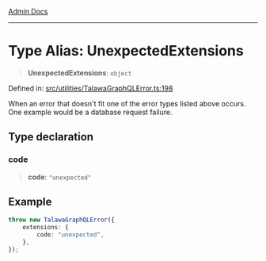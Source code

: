 [Admin Docs](/)

***

# Type Alias: UnexpectedExtensions

> **UnexpectedExtensions**: `object`

Defined in: [src/utilities/TalawaGraphQLError.ts:198](https://github.com/NishantSinghhhhh/talawa-api/blob/92ff044a4e2bbc8719de2b33b4f8d7d0a9aa0174/src/utilities/TalawaGraphQLError.ts#L198)

When an error that doesn't fit one of the error types listed above occurs. One example would be a database request failure.

## Type declaration

### code

> **code**: `"unexpected"`

## Example

```ts
throw new TalawaGraphQLError({
	extensions: {
		code: "unexpected",
	},
});
```

